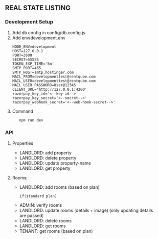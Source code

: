 ## REAL STATE LISTING

### Development Setup
1) Add db config in config/db.config.js
2) Add env/development.env
   ```
   NODE_ENV=development
   HOST=127.0.0.1
   PORT=3000
   SECRET=SSSSS
   TOKEN_EXP_TIME='5m'
   SMTP_PORT=465
   SMTP_HOST=smtp.hostinger.com
   MAIL_FROM=developmenttest@rentqube.com
   MAIL_USER=developmenttest@rentqube.com
   MAIL_USER_PASSWORD=User@12345
   CLIENT_URL='http://127.0.0.1:4200'
   razorpay_key_id='<--key-id-->'
   razorpay_key_secret='<--secret-->'
   razorpay_webhook_secret='<--web-hook-secret-->'
   ```
3) Command
   ```bash
      npm run dev
   ```

### API

1) Properties
   - LANDLORD: add property
   - LANDLORD: delete property
   - LANDLORD: update property-name
   - LANDLORD: get property

2) Rooms:
   - LANDLORD: add rooms (based on plan)
      ```
      if(standard plan)
      ```
   - ADMIN: verify rooms
   - LANDLORD: update rooms (details + image) (only updating details are passed)
   - LANDLORD: delete rooms
   - LANDLORD: get rooms
   - TENANT: get rooms (based on plan)